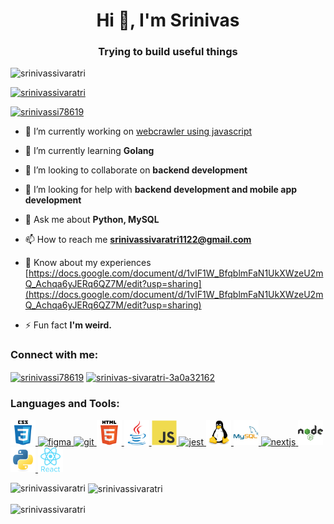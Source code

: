 <h1 align="center">Hi 👋, I'm Srinivas</h1>
<h3 align="center">Trying to build useful things</h3>

<p align="left"> <img src="https://komarev.com/ghpvc/?username=srinivassivaratri&label=Profile%20views&color=0e75b6&style=flat" alt="srinivassivaratri" /> </p>

<p align="left"> <a href="https://github.com/ryo-ma/github-profile-trophy"><img src="https://github-profile-trophy.vercel.app/?username=srinivassivaratri" alt="srinivassivaratri" /></a> </p>

<p align="left"> <a href="https://twitter.com/srinivassi78619" target="blank"><img src="https://img.shields.io/twitter/follow/srinivassi78619?logo=twitter&style=for-the-badge" alt="srinivassi78619" /></a> </p>

- 🔭 I’m currently working on [webcrawler using javascript](https://github.com/srinivassivaratri/webcrawlerhttp)

- 🌱 I’m currently learning **Golang**

- 👯 I’m looking to collaborate on **backend development**

- 🤝 I’m looking for help with **backend development and mobile app development**

- 💬 Ask me about **Python, MySQL**

- 📫 How to reach me **srinivassivaratri1122@gmail.com**

- 📄 Know about my experiences [https://docs.google.com/document/d/1vIF1W_BfqblmFaN1UkXWzeU2mQ_Achqa6yJERq6QZ7M/edit?usp=sharing](https://docs.google.com/document/d/1vIF1W_BfqblmFaN1UkXWzeU2mQ_Achqa6yJERq6QZ7M/edit?usp=sharing)

- ⚡ Fun fact **I'm weird.**

<h3 align="left">Connect with me:</h3>
<p align="left">
<a href="https://twitter.com/srinivassi78619" target="blank"><img align="center" src="https://raw.githubusercontent.com/rahuldkjain/github-profile-readme-generator/master/src/images/icons/Social/twitter.svg" alt="srinivassi78619" height="30" width="40" /></a>
<a href="https://linkedin.com/in/srinivas-sivaratri-3a0a32162" target="blank"><img align="center" src="https://raw.githubusercontent.com/rahuldkjain/github-profile-readme-generator/master/src/images/icons/Social/linked-in-alt.svg" alt="srinivas-sivaratri-3a0a32162" height="30" width="40" /></a>
</p>

<h3 align="left">Languages and Tools:</h3>
<p align="left"> <a href="https://www.w3schools.com/css/" target="_blank" rel="noreferrer"> <img src="https://raw.githubusercontent.com/devicons/devicon/master/icons/css3/css3-original-wordmark.svg" alt="css3" width="40" height="40"/> </a> <a href="https://www.figma.com/" target="_blank" rel="noreferrer"> <img src="https://www.vectorlogo.zone/logos/figma/figma-icon.svg" alt="figma" width="40" height="40"/> </a> <a href="https://git-scm.com/" target="_blank" rel="noreferrer"> <img src="https://www.vectorlogo.zone/logos/git-scm/git-scm-icon.svg" alt="git" width="40" height="40"/> </a> <a href="https://www.w3.org/html/" target="_blank" rel="noreferrer"> <img src="https://raw.githubusercontent.com/devicons/devicon/master/icons/html5/html5-original-wordmark.svg" alt="html5" width="40" height="40"/> </a> <a href="https://www.java.com" target="_blank" rel="noreferrer"> <img src="https://raw.githubusercontent.com/devicons/devicon/master/icons/java/java-original.svg" alt="java" width="40" height="40"/> </a> <a href="https://developer.mozilla.org/en-US/docs/Web/JavaScript" target="_blank" rel="noreferrer"> <img src="https://raw.githubusercontent.com/devicons/devicon/master/icons/javascript/javascript-original.svg" alt="javascript" width="40" height="40"/> </a> <a href="https://jestjs.io" target="_blank" rel="noreferrer"> <img src="https://www.vectorlogo.zone/logos/jestjsio/jestjsio-icon.svg" alt="jest" width="40" height="40"/> </a> <a href="https://www.linux.org/" target="_blank" rel="noreferrer"> <img src="https://raw.githubusercontent.com/devicons/devicon/master/icons/linux/linux-original.svg" alt="linux" width="40" height="40"/> </a> <a href="https://www.mysql.com/" target="_blank" rel="noreferrer"> <img src="https://raw.githubusercontent.com/devicons/devicon/master/icons/mysql/mysql-original-wordmark.svg" alt="mysql" width="40" height="40"/> </a> <a href="https://nextjs.org/" target="_blank" rel="noreferrer"> <img src="https://cdn.worldvectorlogo.com/logos/nextjs-2.svg" alt="nextjs" width="40" height="40"/> </a> <a href="https://nodejs.org" target="_blank" rel="noreferrer"> <img src="https://raw.githubusercontent.com/devicons/devicon/master/icons/nodejs/nodejs-original-wordmark.svg" alt="nodejs" width="40" height="40"/> </a> <a href="https://www.python.org" target="_blank" rel="noreferrer"> <img src="https://raw.githubusercontent.com/devicons/devicon/master/icons/python/python-original.svg" alt="python" width="40" height="40"/> </a> <a href="https://reactjs.org/" target="_blank" rel="noreferrer"> <img src="https://raw.githubusercontent.com/devicons/devicon/master/icons/react/react-original-wordmark.svg" alt="react" width="40" height="40"/> </a> </p>

<p><img align="left" src="https://github-readme-stats.vercel.app/api/top-langs?username=srinivassivaratri&show_icons=true&locale=en&layout=compact" alt="srinivassivaratri" /></p>

<p>&nbsp;<img align="center" src="https://github-readme-stats.vercel.app/api?username=srinivassivaratri&show_icons=true&locale=en" alt="srinivassivaratri" /></p>

<p><img align="center" src="https://github-readme-streak-stats.herokuapp.com/?user=srinivassivaratri&" alt="srinivassivaratri" /></p>
